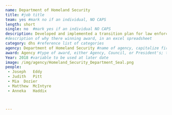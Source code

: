 ```yaml
---
name: Department of Homeland Security
title: #job title
team: yes #mark no if an individual, NO CAPS
length: short
single: no  #mark yes if an individual NO CAPS
description: Developed and implemented a transition plan for law enforcement positions. This innovative plan fills open positions more quickly, which increases public safety and allows teams to compete for top talent.
#description of why there winning award, in an excel spreadsheet
category: dhs #reference list of categories
agency: Department of Homeland Security #name of agency, capitalize first letter of each name
award: Agency #type of award, either Agency, Council, or President's; this is case sensitive so make sure to match the options listed exactly. This section generates the format of the card
Year: 2018 #variable to be used at later date
image: /img/agency/Homeland_Security_Department_Seal.png
people:
 - Joseph	Eddy
 - Judith	Pitt
 - Mia	Dozier
 - Matthew	McIntyre
 - Anneka	Haddix



---
```

